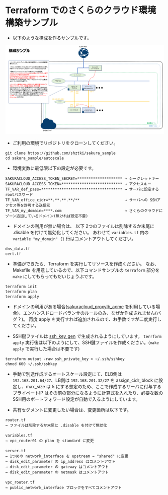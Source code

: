 # Terraform でのさくらのクラウド環境構築サンプル

* 以下のような構成を作るサンプルです。  
<img src="./img/sakura_autoscale_sample.png" width="640">

* ご利用の環境でリポジトリをクローンしてください。

```
git clone https://github.com/shztki/sakura_sample
cd sakura_sample/autoscale
```

* 環境変数に最低限以下の設定が必要です。

```
SAKURACLOUD_ACCESS_TOKEN_SECRET=******************** → シークレットキー
SAKURACLOUD_ACCESS_TOKEN=*************************** → アクセスキー
TF_VAR_def_pass=************************************ → サーバに設定する rootパスワード
TF_VAR_office_cidr=**.**.**.**/**                    → サーバへの SSHアクセス等を許可する送信元
TF_VAR_my_domain=****.com                            → さくらのクラウドにゾーン追加しているドメイン(無ければ設定不要)
```

* ドメインの利用が無い場合は、 以下 2つのファイルは削除するか末尾に .disable を付けて無効化してください。
あわせて `variables.tf` 内の `variable "my_domain" {}` 行はコメントアウトしてください。

```
dns_data.tf
cert.tf
```

* 準備ができたら、Terraform を実行してリソースを作成ください。
なお、Makefile を用意しているので、以下コマンドサンプルの `terraform` 部分を `make` にしてもらってもだいじょうぶです。

```
terraform init
terraform plan
terraform apply
```

* ドメインの利用がある場合([sakuracloud_proxylb_acme](https://registry.terraform.io/providers/sacloud/sakuracloud/latest/docs/resources/proxylb_acme) を利用している場合)、エンハンスドロードバランサのルールのみ、なぜか作成されません(バグ？)。
再度 apply を実行すれば追加されるので、お手数ですが二度実行してください。

* SSH鍵ファイルは [ssh_key_gen](https://registry.terraform.io/providers/sacloud/sakuracloud/latest/docs/resources/ssh_key_gen) で生成されるようにしています。
`terrform apply` 実行後は以下のようにして、SSH鍵ファイルを作成ください。(`make apply` で実行した場合は不要です)

```
terraform output -raw ssh_private_key > ~/.ssh/sshkey
chmod 600 ~/.ssh/sshkey
```

* 手動で別途作成するオートスケール設定にて、ELB側は `192.168.201.64/27`、LB側は `192.168.201.32/27` を assign_cidr_block に設定し、max_size は 5 にする想定のため、ここで作成するサーバに付与するプライベートIP はその前の部分になるように計算式を入れたり、必要な数の SSH用のポートフォワード設定が自動で入るようにしています。

* 共有セグメントに変更したい場合は、変更箇所は以下です。

```
router.tf
→ ファイルは削除するか末尾に .disable を付けて無効化

variables.tf
→ vpc_router01 の plan を standard に変更

server.tf
→ 1つめの network_interface を upstream = "shared" に変更
→ disk_edit_parameter の ip_address はコメントアウト
→ disk_edit_parameter の gateway はコメントアウト
→ disk_edit_parameter の netmask はコメントアウト

vpc_router.tf
→ public_network_interface ブロックをすべてコメントアウト
```

